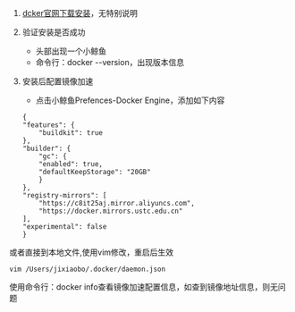 1. [dcker官网下载安装](https://docs.docker.com/docker-for-mac/install/)，无特别说明
 2. 验证安装是否成功
    - 头部出现一个小鲸鱼
    - 命令行：docker --version，出现版本信息
 3. 安装后配置镜像加速
    - 点击小鲸鱼Prefences-Docker Engine，添加如下内容

    ```
    {
    "features": {
        "buildkit": true
    },
    "builder": {
        "gc": {
        "enabled": true,
        "defaultKeepStorage": "20GB"
        }
    },
    "registry-mirrors": [
        "https://c8it25aj.mirror.aliyuncs.com",
        "https://docker.mirrors.ustc.edu.cn"
    ],
    "experimental": false
    }
    ```
或者直接到本地文件,使用vim修改，重启后生效
```
vim /Users/jixiaobo/.docker/daemon.json
```

使用命令行：docker info查看镜像加速配置信息，如查到镜像地址信息，则无问题
